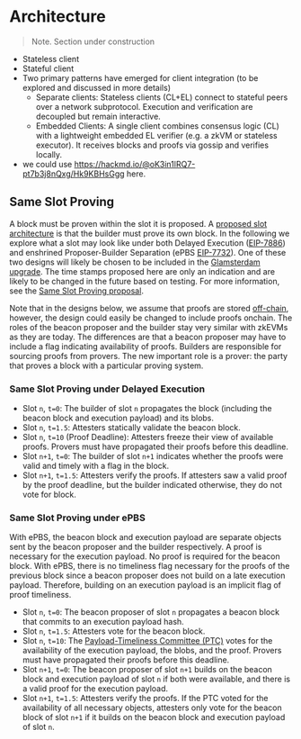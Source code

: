 # Architecture
> Note. Section under construction
- Stateless client
- Stateful client
- Two primary patterns have emerged for client integration (to be explored and discussed in more details)
    - Separate clients: Stateless clients (CL+EL) connect to stateful peers over a network subprotocol. Execution and verification are decoupled but remain interactive.
    - Embedded Clients: A single client combines consensus logic (CL) with a lightweight embedded EL verifier (e.g. a zkVM or stateless executor). It receives blocks and proofs via gossip and verifies locally.
- we could use https://hackmd.io/@oK3in1lRQ7-pt7b3j8nQxg/Hk9KBHsGgg here.

## Same Slot Proving
A block must be proven within the slot it is proposed. A [proposed slot architecture](https://ethresear.ch/t/prover-killers-killer-you-build-it-you-prove-it/22308) is that the builder must prove its own block. In the following we explore what a slot may look like under both Delayed Execution ([EIP-7886](https://eips.ethereum.org/EIPS/eip-7886)) and enshrined Proposer-Builder Separation (ePBS [EIP-7732](https://eips.ethereum.org/EIPS/eip-7732)). One of these two designs will likely be chosen to be included in the [Glamsterdam upgrade](https://ethereum-magicians.org/t/eip-7773-glamsterdam-network-upgrade-meta-thread/21195). The time stamps proposed here are only an indication and are likely to be changed in the future based on testing. For more information, see the [Same Slot Proving proposal](https://ethresear.ch/t/prover-killers-killer-you-build-it-you-prove-it/22308). 

Note that in the designs below, we assume that proofs are stored [off-chain](https://ethresear.ch/t/native-rollups-superpowers-from-l1-execution/21517), however, the design could easily be changed to include proofs onchain. The roles of the beacon proposer and the builder stay very similar with zkEVMs as they are today. The differences are that a beacon proposer may have to include a flag indicating availability of proofs. Builders are responsible for sourcing proofs from provers. The new important role is a prover: the party that proves a block with a particular proving system.

### Same Slot Proving under Delayed Execution
- Slot `n`, `t=0`: The builder of slot `n` propagates the block (including the beacon block and execution payload) and its blobs.
- Slot `n`, `t=1.5`: Attesters statically validate the beacon block.
- Slot `n`, `t=10` (Proof Deadline): Attesters freeze their view of available proofs. Provers must have propagated their proofs before this deadline.
- Slot `n+1`, `t=0`: The builder of slot `n+1` indicates whether the proofs were valid and timely with a flag in the block.
- Slot `n+1`, `t=1.5`: Attesters verify the proofs. If attesters saw a valid proof by the proof deadline, but the builder indicated otherwise, they do not vote for block.

### Same Slot Proving under ePBS
With ePBS, the beacon block and execution payload are separate objects sent by the beacon proposer and the builder respectively. A proof is necessary for the execution payload. No proof is required for the beacon block. With ePBS, there is no timeliness flag necessary for the proofs of the previous block since a beacon proposer does not build on a late execution payload. Therefore, building on an execution payload is an implicit flag of proof timeliness.

- Slot `n`, `t=0`: The beacon proposer of slot `n` propagates a beacon block that commits to an execution payload hash.
- Slot `n`, `t=1.5`: Attesters vote for the beacon block.
- Slot `n`, `t=10`: The [Payload-Timeliness Committee (PTC)](https://ethresear.ch/t/payload-timeliness-committee-ptc-an-epbs-design/16054#proposer-initiated-splitting-18) votes for the availability of the execution payload, the blobs, and the proof. Provers must have propagated their proofs before this deadline.
- Slot `n+1`, `t=0`: The beacon proposer of slot `n+1` builds on the beacon block and execution payload of slot `n` if both were available, and there is a valid proof for the execution payload.
- Slot `n+1`, `t=1.5`: Attesters verify the proofs. If the PTC voted for the availability of all necessary objects, attesters only vote for the beacon block of slot `n+1` if it builds on the beacon block and execution payload of slot `n`.

